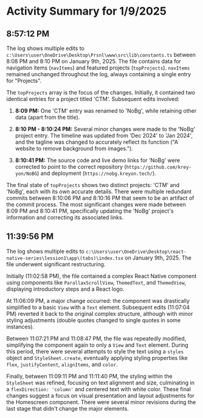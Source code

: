# Activity Summary for 1/9/2025

## 8:57:12 PM
The log shows multiple edits to `c:\Users\user\OneDrive\Desktop\Prsnl\www\src\lib\constants.ts` between 8:08 PM and 8:10 PM on January 9th, 2025.  The file contains data for navigation items (`navItems`) and featured projects (`topProjects`).  `navItems` remained unchanged throughout the log, always containing a single entry for "Projects".

The `topProjects` array is the focus of the changes.  Initially, it contained two identical entries for a project titled 'CTM'.  Subsequent edits involved:

1. **8:09 PM:** One 'CTM' entry was renamed to 'NoBg',  while retaining other data (apart from the title).

2. **8:10 PM - 8:10:24 PM:** Several minor changes were made to the 'NoBg' project entry. The timeline was updated from 'Dec 2024' to 'Jan 2024', and the tagline was changed to accurately reflect its function ("A website to remove background from images.").

3. **8:10:41 PM:** The source code and live demo links for 'NoBg' were corrected to point to the correct repository (`https://github.com/krey-yon/NoBG`) and deployment (`https://nobg.kreyon.tech/`).

The final state of `topProjects` shows two distinct projects: 'CTM' and 'NoBg', each with its own accurate details.  There were multiple redundant commits between 8:10:06 PM and 8:10:16 PM that seem to be an artifact of the commit process.  The most significant changes were made between 8:09 PM and 8:10:41 PM, specifically updating the 'NoBg' project's information and correcting its associated links.


## 11:39:56 PM
The log shows multiple edits to `c:\Users\user\OneDrive\Desktop\react-native-series\lession1\app\(tabs)\index.tsx` on January 9th, 2025.  The file underwent significant restructuring.

Initially (11:02:58 PM), the file contained a complex React Native component using components like `ParallaxScrollView`, `ThemedText`, and `ThemedView`, displaying introductory steps and a React logo.  

At 11:06:09 PM, a major change occurred: the component was drastically simplified to a basic `View` with a `Text` element.  Subsequent edits (11:07:04 PM) reverted it back to the original complex structure, although with minor styling adjustments (double quotes changed to single quotes in some instances).

Between 11:07:21 PM and 11:08:47 PM, the file was repeatedly modified, simplifying the component again to only a `View` and `Text` element.  During this period, there were several attempts to style the text using a `styles` object and `StyleSheet.create`, eventually applying styling properties like `flex`, `justifyContent`, `alignItems`, and `color`.

Finally, between 11:09:11 PM and 11:11:40 PM,  the styling within the `StyleSheet` was refined, focusing on text alignment and size,  culminating in a `flexDirection: 'column'` and centered text with white color.  These final changes suggest a focus on visual presentation and layout adjustments for the Homescreen component.  There were several minor revisions during the last stage that didn't change the major elements.
